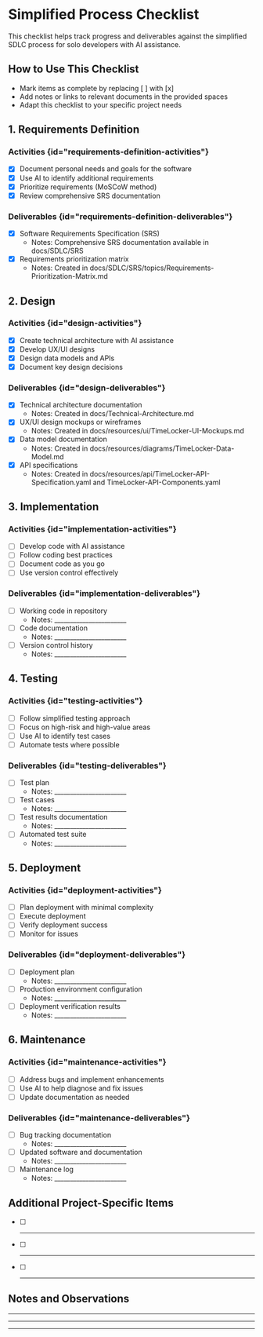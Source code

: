 # Simplified Process Checklist

This checklist helps track progress and deliverables against the simplified SDLC process for solo developers with AI assistance.

## How to Use This Checklist

- Mark items as complete by replacing [ ] with [x]
- Add notes or links to relevant documents in the provided spaces
- Adapt this checklist to your specific project needs

## 1. Requirements Definition

### Activities {id="requirements-definition-activities"}

- [x] Document personal needs and goals for the software
- [x] Use AI to identify additional requirements
- [x] Prioritize requirements (MoSCoW method)
- [x] Review comprehensive SRS documentation

### Deliverables {id="requirements-definition-deliverables"}

- [x] Software Requirements Specification (SRS)
    - Notes: Comprehensive SRS documentation available in docs/SDLC/SRS
- [x] Requirements prioritization matrix
    - Notes: Created in docs/SDLC/SRS/topics/Requirements-Prioritization-Matrix.md

## 2. Design

### Activities {id="design-activities"}

- [x] Create technical architecture with AI assistance
- [x] Develop UX/UI designs
- [x] Design data models and APIs
- [x] Document key design decisions

### Deliverables {id="design-deliverables"}

- [x] Technical architecture documentation
    - Notes: Created in docs/Technical-Architecture.md
- [x] UX/UI design mockups or wireframes
    - Notes: Created in docs/resources/ui/TimeLocker-UI-Mockups.md
- [x] Data model documentation
    - Notes: Created in docs/resources/diagrams/TimeLocker-Data-Model.md
- [x] API specifications
    - Notes: Created in docs/resources/api/TimeLocker-API-Specification.yaml and TimeLocker-API-Components.yaml

## 3. Implementation

### Activities {id="implementation-activities"}

- [ ] Develop code with AI assistance
- [ ] Follow coding best practices
- [ ] Document code as you go
- [ ] Use version control effectively

### Deliverables {id="implementation-deliverables"}

- [ ] Working code in repository
    - Notes: _______________________
- [ ] Code documentation
    - Notes: _______________________
- [ ] Version control history
    - Notes: _______________________

## 4. Testing

### Activities {id="testing-activities"}

- [ ] Follow simplified testing approach
- [ ] Focus on high-risk and high-value areas
- [ ] Use AI to identify test cases
- [ ] Automate tests where possible

### Deliverables {id="testing-deliverables"}

- [ ] Test plan
    - Notes: _______________________
- [ ] Test cases
    - Notes: _______________________
- [ ] Test results documentation
    - Notes: _______________________
- [ ] Automated test suite
    - Notes: _______________________

## 5. Deployment

### Activities {id="deployment-activities"}

- [ ] Plan deployment with minimal complexity
- [ ] Execute deployment
- [ ] Verify deployment success
- [ ] Monitor for issues

### Deliverables {id="deployment-deliverables"}

- [ ] Deployment plan
    - Notes: _______________________
- [ ] Production environment configuration
    - Notes: _______________________
- [ ] Deployment verification results
    - Notes: _______________________

## 6. Maintenance

### Activities {id="maintenance-activities"}

- [ ] Address bugs and implement enhancements
- [ ] Use AI to help diagnose and fix issues
- [ ] Update documentation as needed

### Deliverables {id="maintenance-deliverables"}

- [ ] Bug tracking documentation
    - Notes: _______________________
- [ ] Updated software and documentation
    - Notes: _______________________
- [ ] Maintenance log
    - Notes: _______________________

## Additional Project-Specific Items

- [ ] _______________________
- [ ] _______________________
- [ ] _______________________

## Notes and Observations

_______________________
_______________________
_______________________

